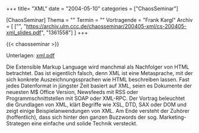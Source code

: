 +++
title= "XML"
date = "2004-05-10"
categories = ["ChaosSeminar"]

[ChaosSeminar]
Thema = ""
Termin = ""
Vortragende = "Frank Kargl"
Archiv = [
	["", "https://archiv.ulm.ccc.de/chaosseminar/200405-xml/cs-200405-xml_slides.pdf", "1361558"]
	]
+++

{{< chaosseminar >}}

Unterlagen: [xml.pdf](xml.pdf)

Die Extensible Markup Language wird manchmal als Nachfolger von HTML betrachtet. Das ist eigentlich falsch, denn XML ist eine Metasprache, mit der sich konkrete Auszeichnungssprachen wie HTML beschreiben lassen. Fast jedes Datenformat in jüngster Zeit basiert auf XML, seien es Dokumente der neuesten M$ Office Version, Newsfeeds mit RSS oder Programmschnittstellen mit SOAP oder XML-RPC. Der Vortrag beleuchtet die Grundlagen von XML, klärt Begriffe wie XSL, DTD, SAX oder DOM und zeigt einige Beispielanwendungen von XML. Am Ende versteht der Zuhörer (hoffentlich), dass sich hinter den ganzen Buzzwords der sog. Marketing-Strategen eine einfache und solide Technik versteckt.
